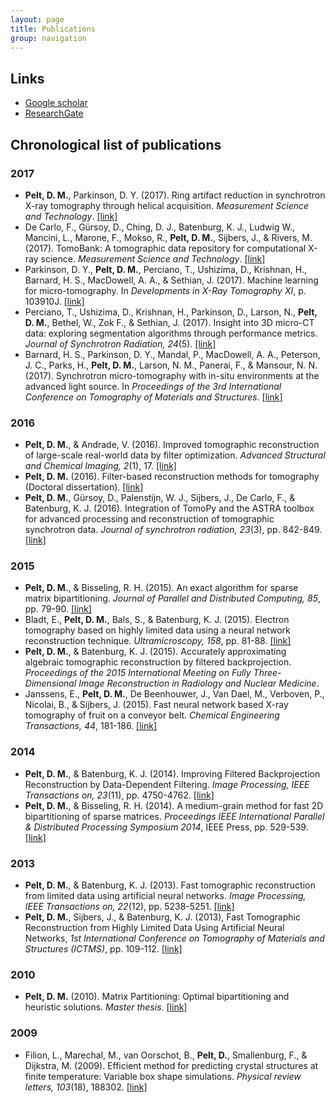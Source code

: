 ```yaml
---
layout: page
title: Publications
group: navigation
---
```


## Links
* [Google scholar](https://scholar.google.nl/citations?user=54V8aTMAAAAJ)
* [ResearchGate](https://www.researchgate.net/profile/Daniel_Pelt)

## Chronological list of publications

### 2017
* **Pelt, D. M.**, Parkinson, D. Y. (2017). Ring artifact reduction in synchrotron X-ray tomography through helical acquisition. *Measurement Science and Technology*. [\[link\]](https://doi.org/10.1088/1361-6501/aa9dd9)
* De Carlo, F., G&uuml;rsoy, D., Ching, D. J.,  Batenburg, K. J., Ludwig W., Mancini, L., Marone, F., Mokso, R., **Pelt, D. M.**, Sijbers, J., & Rivers, M. (2017). TomoBank: A tomographic data repository for computational X-ray science. *Measurement Science and Technology*. [\[link\]](https://doi.org/10.1088/1361-6501/aa9c19)
* Parkinson, D. Y., **Pelt, D. M.**, Perciano, T., Ushizima, D., Krishnan, H., Barnard, H. S., MacDowell, A. A., & Sethian, J. (2017). Machine learning for micro-tomography. In *Developments in X-Ray Tomography XI*, p. 103910J. [\[link\]](http://dx.doi.org/10.1117/12.2274731)
* Perciano, T., Ushizima, D., Krishnan, H., Parkinson, D., Larson, N., **Pelt, D. M.**, Bethel, W., Zok F., & Sethian, J. (2017). Insight into 3D micro-CT data: exploring segmentation algorithms through performance metrics. *Journal of Synchrotron Radiation, 24*(5). [\[link\]](https://doi.org/10.1107/S1600577517010955)
* Barnard, H. S., Parkinson, D. Y., Mandal, P., MacDowell, A. A., Peterson, J. C., Parks, H., **Pelt, D. M.**, Larson, N. M., Panerai, F., & Mansour, N. N. (2017). Synchrotron micro-tomography with in-situ environments at the advanced light source. In *Proceedings of the 3rd International Conference on Tomography of Materials and Structures*. [\[link\]](http://meetingorganizer.copernicus.org/ICTMS2017/ICTMS2017-80.pdf)

### 2016
* **Pelt, D. M.**, & Andrade, V. (2016). Improved tomographic reconstruction of large-scale real-world data by filter optimization. *Advanced Structural and Chemical Imaging, 2*(1), 17. [\[link\]](https://ascimaging.springeropen.com/articles/10.1186/s40679-016-0033-y)
* **Pelt, D. M.** (2016). Filter-based reconstruction methods for tomography (Doctoral dissertation). [\[link\]](http://hdl.handle.net/1887/39638)
* **Pelt, D. M.**, G&uuml;rsoy, D., Palenstijn, W. J., Sijbers, J., De Carlo, F., & Batenburg, K. J. (2016). Integration of TomoPy and the ASTRA toolbox for advanced processing and reconstruction of tomographic synchrotron data. *Journal of synchrotron radiation, 23*(3), pp. 842-849. [\[link\]](https://doi.org/10.1107/S1600577516005658)

### 2015
* **Pelt, D. M.**, & Bisseling, R. H. (2015). An exact algorithm for sparse matrix bipartitioning. *Journal of Parallel and Distributed Computing, 85*, pp. 79-90. [\[link\]](http://dx.doi.org/10.1016/j.jpdc.2015.06.005)
* Bladt, E., **Pelt, D. M.**, Bals, S., & Batenburg, K. J. (2015). Electron tomography based on highly limited data using a neural network reconstruction technique. *Ultramicroscopy, 158*, pp. 81-88. [\[link\]](http://dx.doi.org/10.1016/j.ultramic.2015.07.001)
* **Pelt, D. M.**, & Batenburg, K. J. (2015). Accurately approximating algebraic tomographic reconstruction by filtered backprojection. *Proceedings of the 2015 International Meeting on Fully Three-Dimensional Image Reconstruction in Radiology and Nuclear Medicine*.
* Janssens, E., **Pelt, D. M.**, De Beenhouwer, J., Van Dael, M., Verboven, P., Nicolai, B., & Sijbers, J. (2015). Fast neural network based X-ray tomography of fruit on a conveyor belt. *Chemical Engineering Transactions, 44*, 181-186. [\[link\]](https://www.researchgate.net/profile/Jan_Sijbers/publication/284888775_Fast_neural_network_based_x-ray_tomography_of_fruit_on_a_conveyor_belt/links/566b51f308ae62b05f04ef8f.pdf)

### 2014
* **Pelt, D. M.**, & Batenburg, K. J. (2014). Improving Filtered Backprojection Reconstruction by Data-Dependent Filtering. *Image Processing, IEEE Transactions on, 23*(11), pp. 4750-4762. [\[link\]](http://ieeexplore.ieee.org/stamp/stamp.jsp?tp=&arnumber=6862004&isnumber=6908104)
* **Pelt, D. M.**, & Bisseling, R. H. (2014). A medium-grain method for fast 2D bipartitioning of sparse matrices. *Proceedings IEEE International Parallel & Distributed Processing Symposium 2014*, IEEE Press, pp. 529-539. [\[link\]](http://www.staff.science.uu.nl/~bisse101/Articles/mediumgrain14.pdf)

### 2013
* **Pelt, D. M.**, & Batenburg, K. J. (2013). Fast tomographic reconstruction from limited data using artificial neural networks. *Image Processing, IEEE Transactions on, 22*(12), pp. 5238-5251. [\[link\]](http://ieeexplore.ieee.org/stamp/stamp.jsp?tp=&arnumber=6607157&isnumber=6609090)
* **Pelt, D. M.**, Sijbers, J., & Batenburg, K. J. (2013), Fast Tomographic Reconstruction from Highly Limited Data Using Artificial Neural Networks, *1st International Conference on Tomography of Materials and Structures (ICTMS)*, pp. 109-112. [\[link\]](http://www.visielab.ua.ac.be/sites/default/files/pelt_ictms_2013.pdf)

### 2010
* **Pelt, D. M.** (2010). Matrix Partitioning: Optimal bipartitioning and heuristic solutions. *Master thesis*. [\[link\]](http://igitur-archive.library.uu.nl/student-theses/2011-0404-200428/UUindex.html)

### 2009
* Filion, L., Marechal, M., van Oorschot, B., **Pelt, D.**, Smallenburg, F., & Dijkstra, M. (2009). Efficient method for predicting crystal structures at finite temperature: Variable box shape simulations. *Physical review letters, 103*(18), 188302. [\[link\]](http://link.aps.org/doi/10.1103/PhysRevLett.103.188302)

